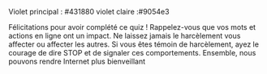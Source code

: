 Violet principal : #431880
violet claire :#9054e3


Félicitations pour avoir complété ce quiz ! Rappelez-vous que vos mots et actions en ligne ont un impact. Ne laissez jamais le harcèlement vous affecter ou affecter les autres. Si vous êtes témoin de harcèlement, ayez le courage de dire STOP et de signaler ces comportements. Ensemble, nous pouvons rendre Internet plus bienveillant